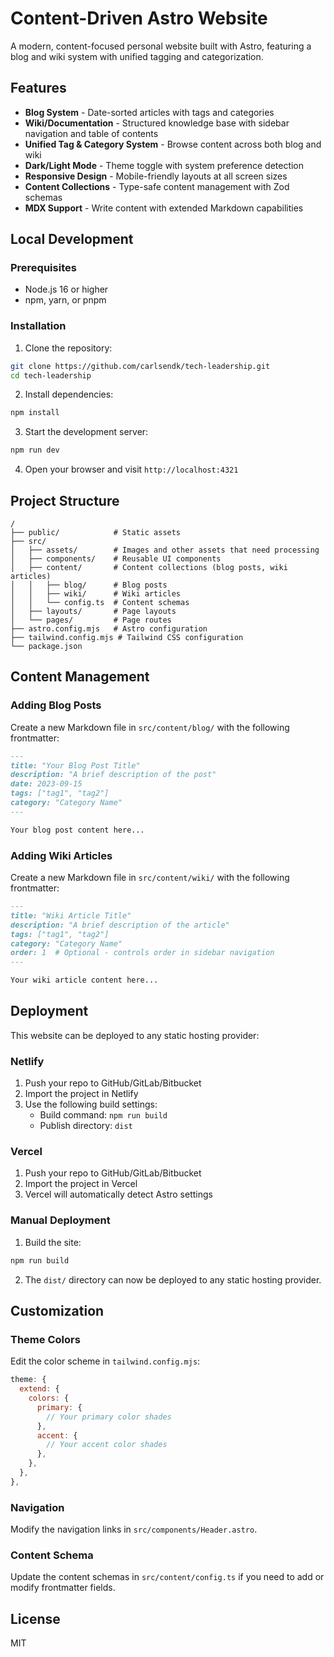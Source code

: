 # Content-Driven Astro Website

A modern, content-focused personal website built with Astro, featuring a blog and wiki system with unified tagging and categorization.

## Features

- **Blog System** - Date-sorted articles with tags and categories
- **Wiki/Documentation** - Structured knowledge base with sidebar navigation and table of contents
- **Unified Tag & Category System** - Browse content across both blog and wiki
- **Dark/Light Mode** - Theme toggle with system preference detection
- **Responsive Design** - Mobile-friendly layouts at all screen sizes
- **Content Collections** - Type-safe content management with Zod schemas
- **MDX Support** - Write content with extended Markdown capabilities

## Local Development

### Prerequisites

- Node.js 16 or higher
- npm, yarn, or pnpm

### Installation

1. Clone the repository:
```bash
git clone https://github.com/carlsendk/tech-leadership.git
cd tech-leadership
```

2. Install dependencies:
```bash
npm install
```

3. Start the development server:
```bash
npm run dev
```

4. Open your browser and visit `http://localhost:4321`

## Project Structure

```
/
├── public/            # Static assets
├── src/
│   ├── assets/        # Images and other assets that need processing
│   ├── components/    # Reusable UI components
│   ├── content/       # Content collections (blog posts, wiki articles)
│   │   ├── blog/      # Blog posts
│   │   ├── wiki/      # Wiki articles
│   │   └── config.ts  # Content schemas
│   ├── layouts/       # Page layouts
│   └── pages/         # Page routes
├── astro.config.mjs   # Astro configuration
├── tailwind.config.mjs # Tailwind CSS configuration
└── package.json
```

## Content Management

### Adding Blog Posts

Create a new Markdown file in `src/content/blog/` with the following frontmatter:

```markdown
---
title: "Your Blog Post Title"
description: "A brief description of the post"
date: 2023-09-15
tags: ["tag1", "tag2"]
category: "Category Name"
---

Your blog post content here...
```

### Adding Wiki Articles

Create a new Markdown file in `src/content/wiki/` with the following frontmatter:

```markdown
---
title: "Wiki Article Title"
description: "A brief description of the article"
tags: ["tag1", "tag2"]
category: "Category Name"
order: 1  # Optional - controls order in sidebar navigation
---

Your wiki article content here...
```

## Deployment

This website can be deployed to any static hosting provider:

### Netlify

1. Push your repo to GitHub/GitLab/Bitbucket
2. Import the project in Netlify
3. Use the following build settings:
   - Build command: `npm run build`
   - Publish directory: `dist`

### Vercel

1. Push your repo to GitHub/GitLab/Bitbucket
2. Import the project in Vercel
3. Vercel will automatically detect Astro settings

### Manual Deployment

1. Build the site:
```bash
npm run build
```

2. The `dist/` directory can now be deployed to any static hosting provider.

## Customization

### Theme Colors

Edit the color scheme in `tailwind.config.mjs`:

```js
theme: {
  extend: {
    colors: {
      primary: {
        // Your primary color shades
      },
      accent: {
        // Your accent color shades
      },
    },
  },
},
```

### Navigation

Modify the navigation links in `src/components/Header.astro`.

### Content Schema

Update the content schemas in `src/content/config.ts` if you need to add or modify frontmatter fields.

## License

MIT